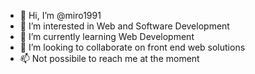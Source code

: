 - 👋 Hi, I’m @miro1991
- 👀 I’m interested in Web and Software Development
- 🌱 I’m currently learning Web Development
- 💞️ I’m looking to collaborate on front end web solutions
- 📫 Not possibile to reach me at the moment

<!---
miro1991/miro1991 is a ✨ special ✨ repository because its `README.md` (this file) appears on your GitHub profile.
You can click the Preview link to take a look at your changes.
--->
